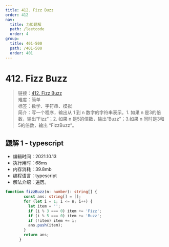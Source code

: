 ```yaml
---
title: 412. Fizz Buzz
order: 412
nav:
  title: 力扣题解
  path: /leetcode
  order: 4
group:
  title: 401-500
  path: /401-500
  order: 401
---
```


# 412. Fizz Buzz
    
> 链接：[412. Fizz Buzz](https://leetcode-cn.com/problems/fizz-buzz/)  
> 难度：简单  
> 标签：数学、字符串、模拟  
> 简介：写一个程序，输出从 1 到 n 数字的字符串表示。1. 如果 n 是3的倍数，输出“Fizz”；2. 如果 n 是5的倍数，输出“Buzz”；3.如果 n 同时是3和5的倍数，输出 “FizzBuzz”。
      
## 题解 1 - typescript
- 编辑时间：2021.10.13
- 执行用时：68ms
- 内存消耗：39.8mb
- 编程语言：typescript
- 解法介绍：遍历。
```typescript
function fizzBuzz(n: number): string[] {
        const ans: string[] = [];
        for (let i = 1; i <= n; i++) {
          let item = '';
          if (i % 3 === 0) item += 'Fizz';
          if (i % 5 === 0) item += 'Buzz';
          if (!item) item += i;
          ans.push(item);
        }
        return ans;
      }
      
```

      